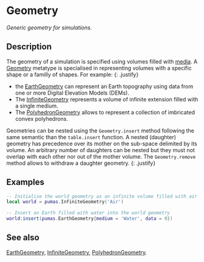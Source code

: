 # Geometry
_Generic geometry for simulations._

## Description

The geometry of a simulation is specified using volumes filled with
[media](Medium.md). A [Geometry](Geometry.md) metatype is specialised in
representing volumes with a specific shape or a familly of shapes. For example:
{: .justify}

- the [EarthGeometry](geometry/EarthGeometry.md) can represent an Earth
  topography using data from one or more Digital Elevation Models (DEMs).
- The [InfiniteGeometry](geometry/InfiniteGeometry.md) represents a volume of
  infinite extension filled with a single medium.
- The [PolyhedronGeometry](geometry/PolyhedronGeometry.md) allows to represent a
  collection of imbricated convex polyhedrons.

Geometries can be nested using the `Geometry.insert` method following the same
semantic than the `table.insert` function. A nested (daughter) geometry has
precedence over its mother on the sub-space delimited by its volume. An
arbitrary number of daughters can be nested but they must not overlap with each
other nor out of the mother volume. The `Geometry.remove` method allows to
withdraw a daughter geometry.
{: .justify}


## Examples

```lua
-- Initialise the world geometry as an infinite volume filled with air
local world = pumas.InfiniteGeometry('Air')

-- Insert an Earth filled with water into the world geometry
world:insert(pumas.EarthGeometry{medium = 'Water', data = 0})
```

## See also

[EarthGeometry](geometry/EarthGeometry.md),
[InfiniteGeometry](geometry/InfiniteGeometry.md),
[PolyhedronGeometry](geometry/PolyhedronGeometry.md).
